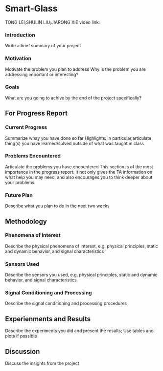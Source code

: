 # Smart-Glass
TONG LEI;SHULIN LIU;JIARONG XIE
video link:
<h3>Introduction</h3>
Write a brief summary of your project
<h3>Motivation</h3>
Motivate the problem you plan to address
Why is the problem you are addressing important or interesting?
<h3>Goals</h3>
What are you going to achive by the end of the project specifically?
<h2>For Progress Report</h2>
<h3>Current Progress</h3>
Summarize whay you have done so far
Highlights: In particular,articulate thing(s) you have learned/solved outside of what was taught in class
<h3>Problems Encountered</h3>
Articulate the problems you have encountered
This section is of the most importance in the progress report. It not only gives the TA information on what help you may need, and also encourages you to think deeper about your problems.
<h3>Future Plan</h3>
Describe what you plan to do in the next two weeks
<h2>Methodology</h2>
<h3>Phenomena of Interest</h3>
Describe the physical phenomena of interest, e.g. physical principles, static and dynamic behavior, and signal characteristics
<h3>Sensors Used</h3>
Describe the sensors you used, e.g. physical principles, static and dynamic behavior, and signal characteristics
<h3>Signal Conditioning and Processing</h3>
Describe the signal conditioning and processing procedures
<h2>Experienments and Results</h2>
Describe the experiments you did and present the results; Use tables and plots if possible
<h2>Discussion</h2>
Discuss the insights from the project
